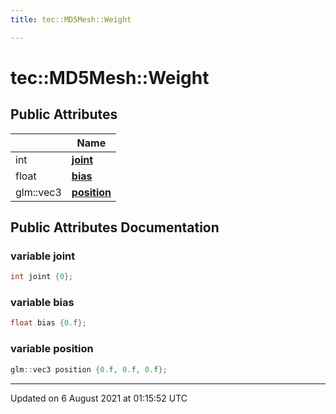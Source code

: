 ```yaml
---
title: tec::MD5Mesh::Weight

---
```


# tec::MD5Mesh::Weight





## Public Attributes

|                | Name           |
| -------------- | -------------- |
| int | **[joint](/engine/Classes/structtec_1_1_m_d5_mesh_1_1_weight/#variable-joint)**  |
| float | **[bias](/engine/Classes/structtec_1_1_m_d5_mesh_1_1_weight/#variable-bias)**  |
| glm::vec3 | **[position](/engine/Classes/structtec_1_1_m_d5_mesh_1_1_weight/#variable-position)**  |

## Public Attributes Documentation

### variable joint

```cpp
int joint {0};
```


### variable bias

```cpp
float bias {0.f};
```


### variable position

```cpp
glm::vec3 position {0.f, 0.f, 0.f};
```


-------------------------------

Updated on  6 August 2021 at 01:15:52 UTC